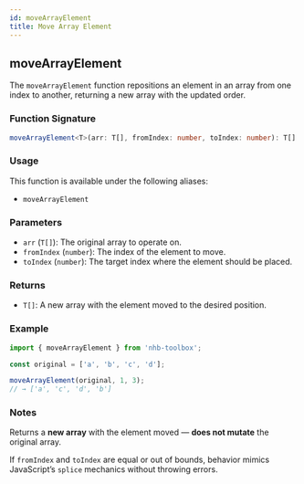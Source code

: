 ```yaml
---
id: moveArrayElement
title: Move Array Element
---
```


## moveArrayElement

The `moveArrayElement` function repositions an element in an array from one index to another, returning a new array with the updated order.

### Function Signature

```typescript
moveArrayElement<T>(arr: T[], fromIndex: number, toIndex: number): T[]
```

### Usage

This function is available under the following aliases:

- `moveArrayElement`

### Parameters

- `arr` (`T[]`): The original array to operate on.
- `fromIndex` (`number`): The index of the element to move.
- `toIndex` (`number`): The target index where the element should be placed.

### Returns

- `T[]`: A new array with the element moved to the desired position.

### Example

```ts
import { moveArrayElement } from 'nhb-toolbox';

const original = ['a', 'b', 'c', 'd'];

moveArrayElement(original, 1, 3);
// → ['a', 'c', 'd', 'b']
```

### Notes

Returns a **new array** with the element moved — **does not mutate** the original array.

If `fromIndex` and `toIndex` are equal or out of bounds, behavior mimics JavaScript’s `splice` mechanics without throwing errors.
